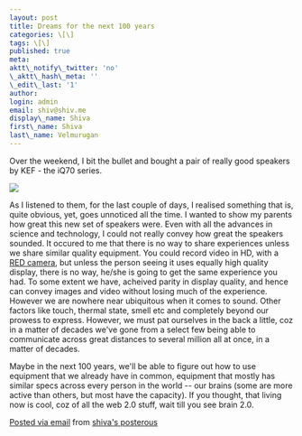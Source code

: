 ```yaml
---
layout: post
title: Dreams for the next 100 years
categories: \[\]
tags: \[\]
published: true
meta:
aktt\_notify\_twitter: 'no'
\_aktt\_hash\_meta: ''
\_edit\_last: '1'
author:
login: admin
email: shiv@shiv.me
display\_name: Shiva
first\_name: Shiva
last\_name: Velmurugan
---
```


Over the weekend, I bit the bullet and bought a pair of really good speakers by KEF - the iQ70 series.

[![](/images/IMG_0061.jpg.scaled.500.jpg)][0]

As I listened to them, for the last couple of days, I realised something that is, quite obvious, yet, goes unnoticed all the time. I wanted to show my parents how great this new set of speakers were. Even with all the advances in science and technology, I could not really convey how great the speakers sounded. It occured to me that there is no way to share experiences unless we share similar quality equipment. You could record video in HD, with a [RED camera][1], but unless the person seeing it uses equally high quality display, there is no way, he/she is going to get the same experience you had. To some extent we have, acheived parity in display quality, and hence can convey images and video without losing much of the experience. However we are nowhere near ubiquitous when it comes to sound. Other factors like touch, thermal state, smell etc and completely beyond our prowess to express. However, we must pat ourselves in the back a little, coz in a matter of decades we've gone from a select few being able to communicate across great distances to several million all at once, in a matter of decades.

Maybe in the next 100 years, we'll be able to figure out how to use equipment that we already have in common, equipment that mostly has similar specs across every person in the world -- our brains (some are more active than others, but most have the capacity). If you thought, that living now is cool, coz of all the web 2.0 stuff, wait till you see brain 2.0\.

[Posted via email][2] from [shiva's posterous][3]


[0]: http://posterous.com/getfile/files.posterous.com/shiva/E4r2AzeUT1YFBixmK1hO5mgLIbxa9CslhbFmksV2ERruhs8OHyZeWBQkn3oL/IMG_0061.jpg
[1]: http://www.red.com/cameras/
[2]: http://posterous.com
[3]: http://shiva.posterous.com/dreams-for-the-next-100-years